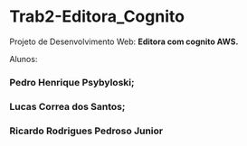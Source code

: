 # Trab2-Editora_Cognito
Projeto de Desenvolvimento Web: **Editora com cognito AWS.**

Alunos:

  ### Pedro Henrique Psybyloski;
  
  ### Lucas Correa dos Santos;
  
  ### Ricardo Rodrigues Pedroso Junior

